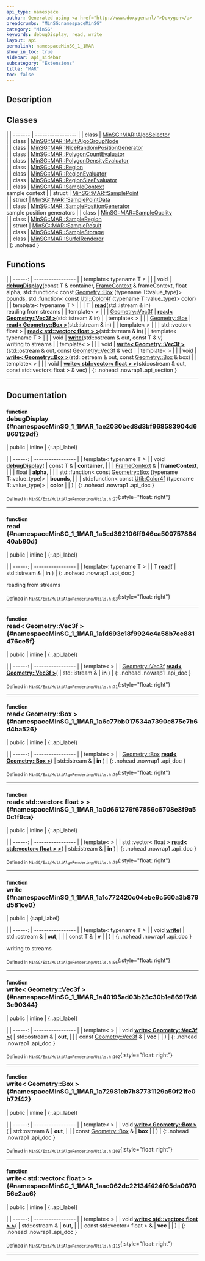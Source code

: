 ```yaml
---
api_type: namespace
author: Generated using <a href="http://www.doxygen.nl/">Doxygen</a>
breadcrumbs: "MinSG:namespaceMinSG"
category: "MinSG"
keywords: debugDisplay, read, write
layout: api
permalink: namespaceMinSG_1_1MAR
show_in_toc: true
sidebar: api_sidebar
subcategory: "Extensions"
title: "MAR"
toc: false
---
```


## Description





## Classes

|
| ------- | ----------------- |
| class | [MinSG::MAR::AlgoSelector](classMinSG_1_1MAR_1_1AlgoSelector) <br/>  |
| class | [MinSG::MAR::MultiAlgoGroupNode](classMinSG_1_1MAR_1_1MultiAlgoGroupNode) <br/>  |
| class | [MinSG::MAR::NiceRandomPositionGenerator](classMinSG_1_1MAR_1_1NiceRandomPositionGenerator) <br/>  |
| class | [MinSG::MAR::PolygonCountEvaluator](classMinSG_1_1MAR_1_1PolygonCountEvaluator) <br/>  |
| class | [MinSG::MAR::PolygonDensityEvaluator](classMinSG_1_1MAR_1_1PolygonDensityEvaluator) <br/>  |
| class | [MinSG::MAR::Region](classMinSG_1_1MAR_1_1Region) <br/>  |
| class | [MinSG::MAR::RegionEvaluator](classMinSG_1_1MAR_1_1RegionEvaluator) <br/>  |
| class | [MinSG::MAR::RegionSizeEvaluator](classMinSG_1_1MAR_1_1RegionSizeEvaluator) <br/>  |
| class | [MinSG::MAR::SampleContext](classMinSG_1_1MAR_1_1SampleContext) <br/> sample context |
| struct | [MinSG::MAR::SamplePoint](structMinSG_1_1MAR_1_1SamplePoint) <br/>  |
| struct | [MinSG::MAR::SamplePointData](structMinSG_1_1MAR_1_1SamplePointData) <br/>  |
| class | [MinSG::MAR::SamplePositionGenerator](classMinSG_1_1MAR_1_1SamplePositionGenerator) <br/> sample position generators |
| class | [MinSG::MAR::SampleQuality](classMinSG_1_1MAR_1_1SampleQuality) <br/>  |
| class | [MinSG::MAR::SampleRegion](classMinSG_1_1MAR_1_1SampleRegion) <br/>  |
| struct | [MinSG::MAR::SampleResult](structMinSG_1_1MAR_1_1SampleResult) <br/>  |
| class | [MinSG::MAR::SampleStorage](classMinSG_1_1MAR_1_1SampleStorage) <br/>  |
| class | [MinSG::MAR::SurfelRenderer](classMinSG_1_1MAR_1_1SurfelRenderer) <br/>  |
{: .nohead }


## Functions

|
| ------: | ----------------- |
| template< typename T  >  | |
| void | **[debugDisplay](#namespaceMinSG_1_1MAR_1ae2030bed8d3bf968583904d6869129df)**(const T & container,  [FrameContext](classMinSG_1_1FrameContext) & frameContext, float alpha, std::function< const [Geometry::Box](namespaceGeometry#namespaceGeometry_1a02eb80497cc2daa40fba114c929f877a) (typename T::value_type)> bounds, std::function< const [Util::Color4f](classUtil_1_1Color4f) (typename T::value_type)> color) |
| template< typename T  >  | |
| T | **[read](#namespaceMinSG_1_1MAR_1a5cd392106ff946ca50075788440ab90d)**(std::istream & in) <br/> reading from streams |
| template<  >  | |
| [Geometry::Vec3f](namespaceGeometry#namespaceGeometry_1a5b269b6a82917f18e344231ecf8e6566) | **[read&lt; Geometry::Vec3f &gt;](#namespaceMinSG_1_1MAR_1afd693c18f9924c4a58b7ee881476ce5f)**(std::istream & in) |
| template<  >  | |
| [Geometry::Box](namespaceGeometry#namespaceGeometry_1a02eb80497cc2daa40fba114c929f877a) | **[read&lt; Geometry::Box &gt;](#namespaceMinSG_1_1MAR_1a6c77bb017534a7390c875e7b6d4ba526)**(std::istream & in) |
| template<  >  | |
| std::vector< float > | **[read&lt; std::vector&lt; float &gt; &gt;](#namespaceMinSG_1_1MAR_1a0d661276f67856c6708e8f9a50c1f9ca)**(std::istream & in) |
| template< typename T  >  | |
| void | **[write](#namespaceMinSG_1_1MAR_1a1c772420c04ebe9c560a3b879d581ce0)**(std::ostream & out, const T & v) <br/> writing to streams |
| template<  >  | |
| void | **[write&lt; Geometry::Vec3f &gt;](#namespaceMinSG_1_1MAR_1a40195ad03b23c30b1e86917d83e90344)**(std::ostream & out, const [Geometry::Vec3f](namespaceGeometry#namespaceGeometry_1a5b269b6a82917f18e344231ecf8e6566) & vec) |
| template<  >  | |
| void | **[write&lt; Geometry::Box &gt;](#namespaceMinSG_1_1MAR_1a72981cb7b87731129a50f21fe0b72f42)**(std::ostream & out, const [Geometry::Box](namespaceGeometry#namespaceGeometry_1a02eb80497cc2daa40fba114c929f877a) & box) |
| template<  >  | |
| void | **[write&lt; std::vector&lt; float &gt; &gt;](#namespaceMinSG_1_1MAR_1aac062dc22134f424f05da067056e2ac6)**(std::ostream & out, const std::vector< float > & vec) |
{: .nohead .nowrap1 .api_section }


-------------------------------------------------------------------

## Documentation

### <small>function</small><br/> debugDisplay {#namespaceMinSG_1_1MAR_1ae2030bed8d3bf968583904d6869129df}

| public | inline |
{:.api_label}

|
| ------: | ----------------- |
| template< typename T  > |
| void **[debugDisplay](#namespaceMinSG_1_1MAR_1ae2030bed8d3bf968583904d6869129df)**( | const T & | **container**, |
| |  [FrameContext](classMinSG_1_1FrameContext) & | **frameContext**, |
| | float | **alpha**, |
| | std::function< const [Geometry::Box](namespaceGeometry#namespaceGeometry_1a02eb80497cc2daa40fba114c929f877a) (typename T::value_type)> | **bounds**, |
| | std::function< const [Util::Color4f](classUtil_1_1Color4f) (typename T::value_type)> | **color** |
|   ) |
{: .nohead .nowrap1 .api_doc }





<sub>Defined in `MinSG/Ext/MultiAlgoRendering/Utils.h:27`</sub>{:style="float: right"}

-------------------------------------------------------------------

### <small>function</small><br/> read {#namespaceMinSG_1_1MAR_1a5cd392106ff946ca50075788440ab90d}

| public | inline |
{:.api_label}

|
| ------: | ----------------- |
| template< typename T  > |
| T **[read](#namespaceMinSG_1_1MAR_1a5cd392106ff946ca50075788440ab90d)**( | std::istream & | **in** ) |
{: .nohead .nowrap1 .api_doc }

reading from streams





<sub>Defined in `MinSG/Ext/MultiAlgoRendering/Utils.h:63`</sub>{:style="float: right"}

-------------------------------------------------------------------

### <small>function</small><br/> read&lt; Geometry::Vec3f &gt; {#namespaceMinSG_1_1MAR_1afd693c18f9924c4a58b7ee881476ce5f}

| public | inline |
{:.api_label}

|
| ------: | ----------------- |
| template<  > |
| [Geometry::Vec3f](namespaceGeometry#namespaceGeometry_1a5b269b6a82917f18e344231ecf8e6566) **[read&lt; Geometry::Vec3f &gt;](#namespaceMinSG_1_1MAR_1afd693c18f9924c4a58b7ee881476ce5f)**( | std::istream & | **in** ) |
{: .nohead .nowrap1 .api_doc }





<sub>Defined in `MinSG/Ext/MultiAlgoRendering/Utils.h:71`</sub>{:style="float: right"}

-------------------------------------------------------------------

### <small>function</small><br/> read&lt; Geometry::Box &gt; {#namespaceMinSG_1_1MAR_1a6c77bb017534a7390c875e7b6d4ba526}

| public | inline |
{:.api_label}

|
| ------: | ----------------- |
| template<  > |
| [Geometry::Box](namespaceGeometry#namespaceGeometry_1a02eb80497cc2daa40fba114c929f877a) **[read&lt; Geometry::Box &gt;](#namespaceMinSG_1_1MAR_1a6c77bb017534a7390c875e7b6d4ba526)**( | std::istream & | **in** ) |
{: .nohead .nowrap1 .api_doc }





<sub>Defined in `MinSG/Ext/MultiAlgoRendering/Utils.h:79`</sub>{:style="float: right"}

-------------------------------------------------------------------

### <small>function</small><br/> read&lt; std::vector&lt; float &gt; &gt; {#namespaceMinSG_1_1MAR_1a0d661276f67856c6708e8f9a50c1f9ca}

| public | inline |
{:.api_label}

|
| ------: | ----------------- |
| template<  > |
| std::vector< float > **[read&lt; std::vector&lt; float &gt; &gt;](#namespaceMinSG_1_1MAR_1a0d661276f67856c6708e8f9a50c1f9ca)**( | std::istream & | **in** ) |
{: .nohead .nowrap1 .api_doc }





<sub>Defined in `MinSG/Ext/MultiAlgoRendering/Utils.h:79`</sub>{:style="float: right"}

-------------------------------------------------------------------

### <small>function</small><br/> write {#namespaceMinSG_1_1MAR_1a1c772420c04ebe9c560a3b879d581ce0}

| public |
{:.api_label}

|
| ------: | ----------------- |
| template< typename T  > |
| void **[write](#namespaceMinSG_1_1MAR_1a1c772420c04ebe9c560a3b879d581ce0)**( | std::ostream & | **out**, |
| | const T & | **v** |
|   ) |
{: .nohead .nowrap1 .api_doc }

writing to streams





<sub>Defined in `MinSG/Ext/MultiAlgoRendering/Utils.h:96`</sub>{:style="float: right"}

-------------------------------------------------------------------

### <small>function</small><br/> write&lt; Geometry::Vec3f &gt; {#namespaceMinSG_1_1MAR_1a40195ad03b23c30b1e86917d83e90344}

| public | inline |
{:.api_label}

|
| ------: | ----------------- |
| template<  > |
| void **[write&lt; Geometry::Vec3f &gt;](#namespaceMinSG_1_1MAR_1a40195ad03b23c30b1e86917d83e90344)**( | std::ostream & | **out**, |
| | const [Geometry::Vec3f](namespaceGeometry#namespaceGeometry_1a5b269b6a82917f18e344231ecf8e6566) & | **vec** |
|   ) |
{: .nohead .nowrap1 .api_doc }





<sub>Defined in `MinSG/Ext/MultiAlgoRendering/Utils.h:102`</sub>{:style="float: right"}

-------------------------------------------------------------------

### <small>function</small><br/> write&lt; Geometry::Box &gt; {#namespaceMinSG_1_1MAR_1a72981cb7b87731129a50f21fe0b72f42}

| public | inline |
{:.api_label}

|
| ------: | ----------------- |
| template<  > |
| void **[write&lt; Geometry::Box &gt;](#namespaceMinSG_1_1MAR_1a72981cb7b87731129a50f21fe0b72f42)**( | std::ostream & | **out**, |
| | const [Geometry::Box](namespaceGeometry#namespaceGeometry_1a02eb80497cc2daa40fba114c929f877a) & | **box** |
|   ) |
{: .nohead .nowrap1 .api_doc }





<sub>Defined in `MinSG/Ext/MultiAlgoRendering/Utils.h:109`</sub>{:style="float: right"}

-------------------------------------------------------------------

### <small>function</small><br/> write&lt; std::vector&lt; float &gt; &gt; {#namespaceMinSG_1_1MAR_1aac062dc22134f424f05da067056e2ac6}

| public | inline |
{:.api_label}

|
| ------: | ----------------- |
| template<  > |
| void **[write&lt; std::vector&lt; float &gt; &gt;](#namespaceMinSG_1_1MAR_1aac062dc22134f424f05da067056e2ac6)**( | std::ostream & | **out**, |
| | const std::vector< float > & | **vec** |
|   ) |
{: .nohead .nowrap1 .api_doc }





<sub>Defined in `MinSG/Ext/MultiAlgoRendering/Utils.h:115`</sub>{:style="float: right"}

-------------------------------------------------------------------

